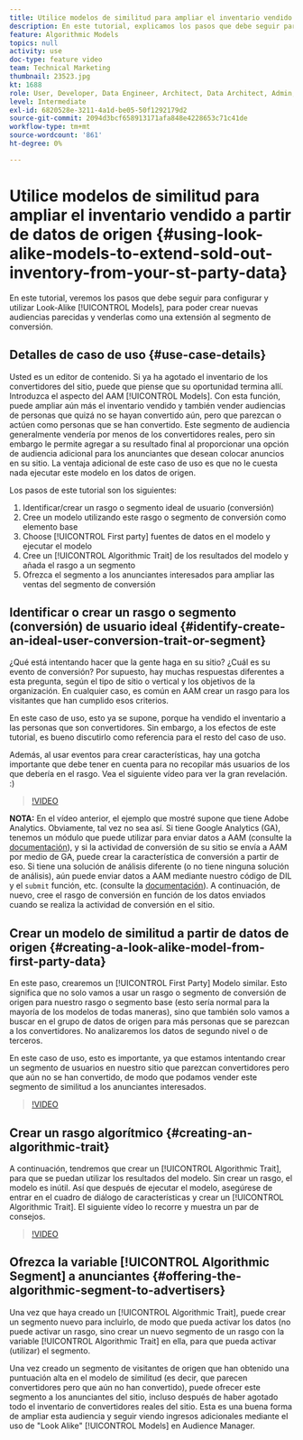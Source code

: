 ```yaml
---
title: Utilice modelos de similitud para ampliar el inventario vendido a partir de datos de origen
description: En este tutorial, explicamos los pasos que debe seguir para configurar y utilizar modelos de similitud, de modo que pueda crear nuevas audiencias parecidas y venderlas como una extensión del segmento de conversión.
feature: Algorithmic Models
topics: null
activity: use
doc-type: feature video
team: Technical Marketing
thumbnail: 23523.jpg
kt: 1688
role: User, Developer, Data Engineer, Architect, Data Architect, Admin, Leader
level: Intermediate
exl-id: 6820528e-3211-4a1d-be05-50f1292179d2
source-git-commit: 2094d3bcf658913171afa848e4228653c71c41de
workflow-type: tm+mt
source-wordcount: '861'
ht-degree: 0%

---
```


# Utilice modelos de similitud para ampliar el inventario vendido a partir de datos de origen {#using-look-alike-models-to-extend-sold-out-inventory-from-your-st-party-data}

En este tutorial, veremos los pasos que debe seguir para configurar y utilizar Look-Alike [!UICONTROL Models], para poder crear nuevas audiencias parecidas y venderlas como una extensión al segmento de conversión.

## Detalles de caso de uso {#use-case-details}

Usted es un editor de contenido. Si ya ha agotado el inventario de los convertidores del sitio, puede que piense que su oportunidad termina allí. Introduzca el aspecto del AAM [!UICONTROL Models]. Con esta función, puede ampliar aún más el inventario vendido y también vender audiencias de personas que quizá no se hayan convertido aún, pero que parezcan o actúen como personas que se han convertido. Este segmento de audiencia generalmente vendería por menos de los convertidores reales, pero sin embargo le permite agregar a su resultado final al proporcionar una opción de audiencia adicional para los anunciantes que desean colocar anuncios en su sitio. La ventaja adicional de este caso de uso es que no le cuesta nada ejecutar este modelo en los datos de origen.

Los pasos de este tutorial son los siguientes:

1. Identificar/crear un rasgo o segmento ideal de usuario (conversión)
1. Cree un modelo utilizando este rasgo o segmento de conversión como elemento base
1. Choose [!UICONTROL First party] fuentes de datos en el modelo y ejecutar el modelo
1. Cree un [!UICONTROL Algorithmic Trait] de los resultados del modelo y añada el rasgo a un segmento
1. Ofrezca el segmento a los anunciantes interesados para ampliar las ventas del segmento de conversión

## Identificar o crear un rasgo o segmento (conversión) de usuario ideal {#identify-create-an-ideal-user-conversion-trait-or-segment}

¿Qué está intentando hacer que la gente haga en su sitio? ¿Cuál es su evento de conversión? Por supuesto, hay muchas respuestas diferentes a esta pregunta, según el tipo de sitio o vertical y los objetivos de la organización. En cualquier caso, es común en AAM crear un rasgo para los visitantes que han cumplido esos criterios.

En este caso de uso, esto ya se supone, porque ha vendido el inventario a las personas que son convertidores. Sin embargo, a los efectos de este tutorial, es bueno discutirlo como referencia para el resto del caso de uso.

Además, al usar eventos para crear características, hay una gotcha importante que debe tener en cuenta para no recopilar más usuarios de los que debería en el rasgo. Vea el siguiente vídeo para ver la gran revelación. :)

>[!VIDEO](https://video.tv.adobe.com/v/23431/?quality=12)

**NOTA:** En el vídeo anterior, el ejemplo que mostré supone que tiene Adobe Analytics. Obviamente, tal vez no sea así. Si tiene Google Analytics (GA), tenemos un módulo que puede utilizar para enviar datos a AAM (consulte la [documentación](https://experienceleague.adobe.com/docs/audience-manager/user-guide/dil-api/dil-overview.html)), y si la actividad de conversión de su sitio se envía a AAM por medio de GA, puede crear la característica de conversión a partir de eso. Si tiene una solución de análisis diferente (o no tiene ninguna solución de análisis), aún puede enviar datos a AAM mediante nuestro código de DIL y el `submit` función, etc. (consulte la [documentación](https://experienceleague.adobe.com/docs/audience-manager/user-guide/dil-api/dil-modules.html)). A continuación, de nuevo, cree el rasgo de conversión en función de los datos enviados cuando se realiza la actividad de conversión en el sitio.

## Crear un modelo de similitud a partir de datos de origen {#creating-a-look-alike-model-from-first-party-data}

En este paso, crearemos un [!UICONTROL First Party] Modelo similar. Esto significa que no solo vamos a usar un rasgo o segmento de conversión de origen para nuestro rasgo o segmento base (esto sería normal para la mayoría de los modelos de todas maneras), sino que también solo vamos a buscar en el grupo de datos de origen para más personas que se parezcan a los convertidores. No analizaremos los datos de segundo nivel o de terceros.

En este caso de uso, esto es importante, ya que estamos intentando crear un segmento de usuarios en nuestro sitio que parezcan convertidores pero que aún no se han convertido, de modo que podamos vender este segmento de similitud a los anunciantes interesados.

>[!VIDEO](https://video.tv.adobe.com/v/23504/?quality-12)

## Crear un rasgo algorítmico {#creating-an-algorithmic-trait}

A continuación, tendremos que crear un [!UICONTROL Algorithmic Trait], para que se puedan utilizar los resultados del modelo. Sin crear un rasgo, el modelo es inútil. Así que después de ejecutar el modelo, asegúrese de entrar en el cuadro de diálogo de características y crear un [!UICONTROL Algorithmic Trait]. El siguiente vídeo lo recorre y muestra un par de consejos.

>[!VIDEO](https://video.tv.adobe.com/v/23523/?quality=12)

## Ofrezca la variable [!UICONTROL Algorithmic Segment] a anunciantes {#offering-the-algorithmic-segment-to-advertisers}

Una vez que haya creado un [!UICONTROL Algorithmic Trait], puede crear un segmento nuevo para incluirlo, de modo que pueda activar los datos (no puede activar un rasgo, sino crear un nuevo segmento de un rasgo con la variable [!UICONTROL Algorithmic Trait] en ella, para que pueda activar (utilizar) el segmento.

Una vez creado un segmento de visitantes de origen que han obtenido una puntuación alta en el modelo de similitud (es decir, que parecen convertidores pero que aún no han convertido), puede ofrecer este segmento a los anunciantes del sitio, incluso después de haber agotado todo el inventario de convertidores reales del sitio. Esta es una buena forma de ampliar esta audiencia y seguir viendo ingresos adicionales mediante el uso de &quot;Look Alike&quot; [!UICONTROL Models] en Audience Manager.
